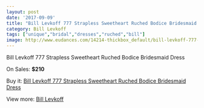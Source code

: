 ```yaml
---
layout: post
date: '2017-09-09'
title: "Bill Levkoff 777 Strapless Sweetheart Ruched Bodice Bridesmaid Dress"
category: Bill Levkoff
tags: ["unique","bridal","dresses","ruched","bill"]
image: http://www.eudances.com/14214-thickbox_default/bill-levkoff-777-strapless-sweetheart-ruched-bodice-bridesmaid-dress.jpg
---
```

Bill Levkoff 777 Strapless Sweetheart Ruched Bodice Bridesmaid Dress

On Sales: **$210**
<a href="https://www.eudances.com/en/bill-levkoff/4266-bill-levkoff-777-strapless-sweetheart-ruched-bodice-bridesmaid-dress.html"><amp-img layout="responsive" width="600" height="600" src="//www.eudances.com/14214-thickbox_default/bill-levkoff-777-strapless-sweetheart-ruched-bodice-bridesmaid-dress.jpg" alt="Bill Levkoff 777 Strapless Sweetheart Ruched Bodice Bridesmaid Dress 0" /></a>
<a href="https://www.eudances.com/en/bill-levkoff/4266-bill-levkoff-777-strapless-sweetheart-ruched-bodice-bridesmaid-dress.html"><amp-img layout="responsive" width="600" height="600" src="//www.eudances.com/14215-thickbox_default/bill-levkoff-777-strapless-sweetheart-ruched-bodice-bridesmaid-dress.jpg" alt="Bill Levkoff 777 Strapless Sweetheart Ruched Bodice Bridesmaid Dress 1" /></a>

Buy it: [Bill Levkoff 777 Strapless Sweetheart Ruched Bodice Bridesmaid Dress](https://www.eudances.com/en/bill-levkoff/4266-bill-levkoff-777-strapless-sweetheart-ruched-bodice-bridesmaid-dress.html "Bill Levkoff 777 Strapless Sweetheart Ruched Bodice Bridesmaid Dress")

View more: [Bill Levkoff](https://www.eudances.com/en/57-bill-levkoff "Bill Levkoff")